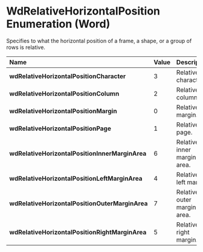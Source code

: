 
# WdRelativeHorizontalPosition Enumeration (Word)

Specifies to what the horizontal position of a frame, a shape, or a group of rows is relative.



|**Name**|**Value**|**Description**|
|:-----|:-----|:-----|
|**wdRelativeHorizontalPositionCharacter**|3|Relative to character.|
|**wdRelativeHorizontalPositionColumn**|2|Relative to column.|
|**wdRelativeHorizontalPositionMargin**|0|Relative to margin.|
|**wdRelativeHorizontalPositionPage**|1|Relative to page.|
|**wdRelativeHorizontalPositionInnerMarginArea**|6|Relative to inner margin area.|
|**wdRelativeHorizontalPositionLeftMarginArea**|4|Relative to left margin.|
|**wdRelativeHorizontalPositionOuterMarginArea**|7|Relative to outer margin area.|
|**wdRelativeHorizontalPositionRightMarginArea**|5|Relative to right margin.|
